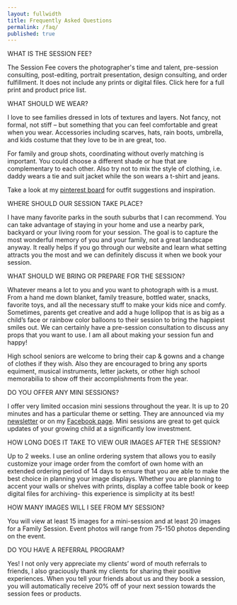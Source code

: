```yaml
---
layout: fullwidth
title: Frequently Asked Questions
permalink: /faq/
published: true
---
```


WHAT IS THE SESSION FEE?

The Session Fee covers the photographer's time and talent, pre-session consulting, post-editing, portrait presentation, design consulting, and order fulfillment. It does not include any prints or digital files. Click here for a full print and product price list.

WHAT SHOULD WE WEAR?

I love to see families dressed in lots of textures and layers. Not fancy, not formal, not stiff – but something that you can feel comfortable and great when you wear. Accessories including scarves, hats, rain boots, umbrella, and kids costume that they love to be in are great, too.

For family and group shots, coordinating without overly matching is important. You could choose a different shade or hue that are complementary to each other. Also try not to mix the style of clothing, i.e. daddy wears a tie and suit jacket while the son wears a t-shirt and jeans.

Take a look at my [pinterest board](https://www.pinterest.com/kmitchell825/clothing-inspiration-for-photo-sessions/) for outfit suggestions and inspiration. 

WHERE SHOULD OUR SESSION TAKE PLACE? 

I have many favorite parks in the south suburbs that I can recommend. You can take advantage of staying in your home and use a nearby park, backyard or your living room for your session. The goal is to capture the most wonderful memory of you and your family, not a great landscape anyway. It really helps if you go through our website and learn what setting attracts you the most and we can definitely discuss it when we book your session.

WHAT SHOULD WE BRING OR PREPARE FOR THE SESSION?

Whatever means a lot to you and you want to photograph with is a must. From a hand me down blanket, family treasure, bottled water, snacks, favorite toys, and all the necessary stuff to make your kids nice and comfy. Sometimes, parents get creative and add a huge lollipop that is as big as a child’s face or rainbow color balloons to their session to bring the happiest smiles out. We can certainly have a pre-session consultation to discuss any props that you want to use. I am all about making your session fun and happy!

High school seniors are welcome to bring their cap & gowns and a change of clothes if they wish. Also they are encouraged to bring any sports equiment, musical instruments, letter jackets, or other high school memorabilia to show off their accomplishments from the year. 

DO YOU OFFER ANY MINI SESSIONS?

I offer very limited occasion mini sessions throughout the year. It is up to 20 minutes and has a particular theme or setting. They are announced via my [newsletter](http://mad.ly/signups/88580/join) or on my [Facebook page](https://www.facebook.com/CandidGiggles). Mini sessions are great to get quick updates of your growing child at a significantly low investment.

HOW LONG DOES IT TAKE TO VIEW OUR IMAGES AFTER THE SESSION?

Up to 2 weeks. I use an online ordering system that allows you to easily customize your image order from the comfort of own home with an extended ordering period of 14 days to ensure that you are able to make the best choice in planning your image displays. Whether you are planning to accent your walls or shelves with prints, display a coffee table book or keep digital files for archiving- this experience is simplicity at its best!
 
HOW MANY IMAGES WILL I SEE FROM MY SESSION?

You will view at least 15 images for a mini-session and at least 20 images for a Family Session. Event photos will range from 75-150 photos depending on the event.

DO YOU HAVE A  REFERRAL PROGRAM?

Yes! I not only very appreciate my clients’ word of mouth referrals to friends, I also graciously thank my clients for sharing their positive experiences. When you tell your friends about us and they book a session, you will automatically receive 20% off of your next session towards the session fees or products.